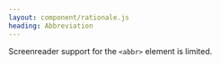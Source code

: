```yaml
---
layout: component/rationale.js
heading: Abbreviation
---
```


Screenreader support for the `<abbr>` element is limited. 